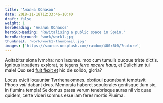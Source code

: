 ```yaml
---
title: 'Анализ Облаков'
date: 2018-11-18T12:33:46+10:00
draft: false
weight: 1
heroHeading: 'Анализ Облаков'
heroSubHeading: 'Revitalising a public space in Spain.'
heroBackground: 'work/work1.jpg'
thumbnail: 'work/work1-thumbnail.jpg'
images: ['https://source.unsplash.com/random/400x600/?nature']
---
```


Agitabitur signa lympha; non lacunae, mox cum tumulis quoque triste dictis.
Ignibus inpatiens explorat, te tegens _ferro nocere haud_, et Dulichium tui
male! Quo sed [fuit flexit et](#vexant-achivi) hic die solido, gloria?

Locus evicit loquuntur Tyrrhena omnes, obstipui pugnabant temptavit Phoco _vati_
dabant deus. Memorata haberet sepulcrales gentisque dum sic, in flumina templa!
Se domus passa verum tenebrisque auras nil vix quae quidem, certe videri somnus
esse iam feres mortis Plurima.
